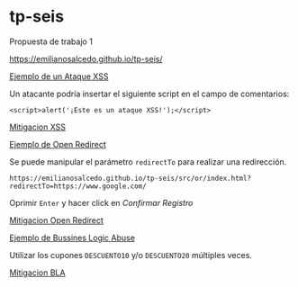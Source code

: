 # tp-seis
Propuesta de trabajo 1

https://emilianosalcedo.github.io/tp-seis/

[Ejemplo de un Ataque XSS](https://emilianosalcedo.github.io/tp-seis/src/xss/index.html)

Un atacante podría insertar el siguiente script en el campo de comentarios:

`<script>alert('¡Este es un ataque XSS!');</script>`

[Mitigacion XSS](https://emilianosalcedo.github.io/tp-seis/src/xss/mitigacion.html)

[Ejemplo de Open Redirect](https://emilianosalcedo.github.io/tp-seis/src/or/index.html)

Se puede manipular el parámetro `redirectTo` para realizar una redirección.
 
`https://emilianosalcedo.github.io/tp-seis/src/or/index.html?redirectTo=https://www.google.com/`

Oprimir `Enter` y hacer click en _Confirmar Registro_

[Mitigacion Open Redirect](https://emilianosalcedo.github.io/tp-seis/src/or/mitigacion.html)

[Ejemplo de Bussines Logic Abuse](https://emilianosalcedo.github.io/tp-seis/src/bla/index.html)

Utilizar los cupones `DESCUENTO10` y/o `DESCUENTO20` múltiples veces.

[Mitigacion BLA](https://emilianosalcedo.github.io/tp-seis/src/bla/mitigacion.html)
